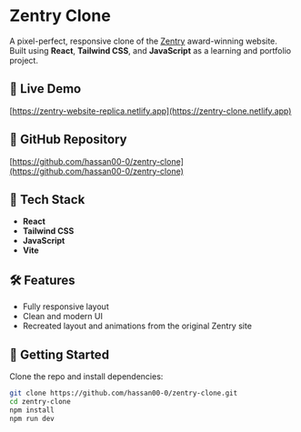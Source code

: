 # Zentry Clone

A pixel-perfect, responsive clone of the [Zentry](https://zentry.com/) award-winning website.  
Built using **React**, **Tailwind CSS**, and **JavaScript** as a learning and portfolio project.

## 🔗 Live Demo

[https://zentry-website-replica.netlify.app](https://zentry-clone.netlify.app)

## 📁 GitHub Repository

[https://github.com/hassan00-0/zentry-clone](https://github.com/hassan00-0/zentry-clone)

## 🚀 Tech Stack

- **React**
- **Tailwind CSS**
- **JavaScript**
- **Vite**

## 🛠 Features

- Fully responsive layout
- Clean and modern UI
- Recreated layout and animations from the original Zentry site

## 🧩 Getting Started

Clone the repo and install dependencies:

```bash
git clone https://github.com/hassan00-0/zentry-clone.git
cd zentry-clone
npm install
npm run dev
